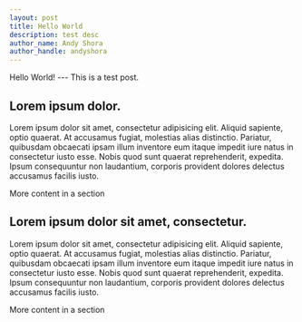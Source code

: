 ```yaml
---
layout: post
title: Hello World
description: test desc
author_name: Andy Shora
author_handle: andyshora
---
```


<section>
Hello World!
---
This is a test post.
</section>


<section>
	<h2>Lorem ipsum dolor.</h2>
	<p>Lorem ipsum dolor sit amet, consectetur adipisicing elit. Aliquid sapiente, optio quaerat. At accusamus fugiat, molestias alias distinctio. Pariatur, quibusdam obcaecati ipsam illum inventore eum itaque impedit iure natus in consectetur iusto esse. Nobis quod sunt quaerat reprehenderit, expedita. Ipsum consequuntur non laudantium, corporis provident dolores delectus accusamus facilis iusto.</p>
</section>
<section class="full">
	More content in a section
</section>
<section>
	<h2>Lorem ipsum dolor sit amet, consectetur.</h2>
	<p>Lorem ipsum dolor sit amet, consectetur adipisicing elit. Aliquid sapiente, optio quaerat. At accusamus fugiat, molestias alias distinctio. Pariatur, quibusdam obcaecati ipsam illum inventore eum itaque impedit iure natus in consectetur iusto esse. Nobis quod sunt quaerat reprehenderit, expedita. Ipsum consequuntur non laudantium, corporis provident dolores delectus accusamus facilis iusto.</p>
</section>

<section class="full">
	More content in a section
</section>

